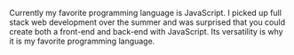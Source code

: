 Currently my favorite programming language is JavaScript. I picked up full stack web development over the summer and was surprised that you could create both a front-end and back-end with JavaScript. Its versatility is why it is my favorite programming language.